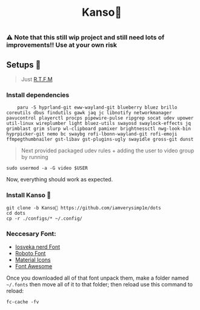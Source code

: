 <div align="center">
    <h1>Kanso🌙<h1>
</div>

### ⚠️ Note that this still wip project and still need lots of improvements!! Use at your own risk

## Setups 🔧
> Just [R.T.F.M](https://en.wikipedia.org/wiki/RTFM)
### Install dependencies

```
    paru -S hyprland-git eww-wayland-git blueberry bluez brillo coreutils dbus findutils gawk jaq jc libnotify networkmanager pavucontrol playerctl procps pipewire-pulse ripgrep socat udev upower util-linux wireplumber light bluez-utils swayosd swaylock-effects jq grimblast grim slurp wl-clipboard pamixer brightnessctl nwg-look-bin hyprpicker-git nemo bc swaybg rofi-lbonn-wayland-git rofi-emoji ffmpegthumbnailer gst-libav gst-plugins-ugly swayidle gross-git dunst
```

> Next provided packaged udev rules + adding the user to video group by running 
```
sudo usermod -a -G video $USER
```
Now, everything should work as expected.

### Install Kanso 🌙

```
git clone -b Kanso🌙 https://github.com/iamverysimp1e/dots
cd dots
cp -r ./configs/* ~/.config/
```

### Neccesary Font: 
 - [Iosveka nerd Font](https://github.com/be5invis/Iosevka)
 - [Roboto Font](https://fonts.google.com/specimen/Roboto)
 - [Material Icons](https://github.com/google/material-design-icons/tree/master/font)
 - [Font Awesome](https://fontawesome.com/download)

Once you downloaded all of that font unpack them, make a folder named `~/.fonts` then move all of it to that folder; then reload use this command to reload: 

```
fc-cache -fv
```

